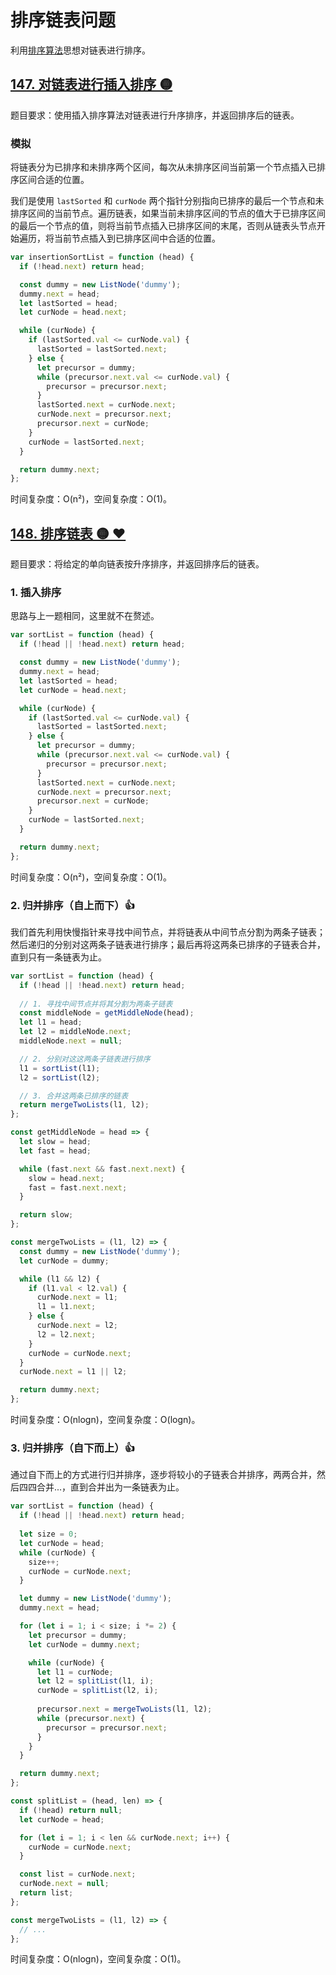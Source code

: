 # 排序链表问题

利用[排序算法](https://zhangguangze.github.io/blog/computer/algorithms/sorting.html)思想对链表进行排序。

## [147. 对链表进行插入排序 🟡](https://leetcode.cn/problems/insertion-sort-list/description/)

题目要求：使用插入排序算法对链表进行升序排序，并返回排序后的链表。

### 模拟

将链表分为已排序和未排序两个区间，每次从未排序区间当前第一个节点插入已排序区间合适的位置。

我们是使用 `lastSorted` 和 `curNode` 两个指针分别指向已排序的最后一个节点和未排序区间的当前节点。遍历链表，如果当前未排序区间的节点的值大于已排序区间的最后一个节点的值，则将当前节点插入已排序区间的末尾，否则从链表头节点开始遍历，将当前节点插入到已排序区间中合适的位置。

``` js
var insertionSortList = function (head) {
  if (!head.next) return head;

  const dummy = new ListNode('dummy');
  dummy.next = head;
  let lastSorted = head;
  let curNode = head.next;

  while (curNode) {
    if (lastSorted.val <= curNode.val) {
      lastSorted = lastSorted.next;
    } else {
      let precursor = dummy;
      while (precursor.next.val <= curNode.val) {
        precursor = precursor.next;
      }
      lastSorted.next = curNode.next;
      curNode.next = precursor.next;
      precursor.next = curNode;
    }
    curNode = lastSorted.next;
  }

  return dummy.next;
};
```

时间复杂度：O(n²)，空间复杂度：O(1)。

## [148. 排序链表 🟡 ❤ ](https://leetcode.cn/problems/sort-list/description/)

题目要求：将给定的单向链表按升序排序，并返回排序后的链表。

### 1. 插入排序

思路与上一题相同，这里就不在赘述。

``` js
var sortList = function (head) {
  if (!head || !head.next) return head;

  const dummy = new ListNode('dummy');
  dummy.next = head;
  let lastSorted = head;
  let curNode = head.next;

  while (curNode) {
    if (lastSorted.val <= curNode.val) {
      lastSorted = lastSorted.next;
    } else {
      let precursor = dummy;
      while (precursor.next.val <= curNode.val) {
        precursor = precursor.next;
      }
      lastSorted.next = curNode.next;
      curNode.next = precursor.next;
      precursor.next = curNode;
    }
    curNode = lastSorted.next;
  }

  return dummy.next;
};
```

时间复杂度：O(n²)，空间复杂度：O(1)。

### 2. 归并排序（自上而下）👍

我们首先利用快慢指针来寻找中间节点，并将链表从中间节点分割为两条子链表；然后递归的分别对这两条子链表进行排序；最后再将这两条已排序的子链表合并，直到只有一条链表为止。

``` js
var sortList = function (head) {
  if (!head || !head.next) return head;
  
  // 1. 寻找中间节点并将其分割为两条子链表
  const middleNode = getMiddleNode(head);
  let l1 = head;
  let l2 = middleNode.next;
  middleNode.next = null;

  // 2. 分别对这这两条子链表进行排序
  l1 = sortList(l1);
  l2 = sortList(l2);

  // 3. 合并这两条已排序的链表
  return mergeTwoLists(l1, l2);
};

const getMiddleNode = head => {
  let slow = head;
  let fast = head;

  while (fast.next && fast.next.next) {
    slow = head.next;
    fast = fast.next.next;
  }

  return slow;
};

const mergeTwoLists = (l1, l2) => {
  const dummy = new ListNode('dummy');
  let curNode = dummy;

  while (l1 && l2) {
    if (l1.val < l2.val) {
      curNode.next = l1;
      l1 = l1.next;
    } else {
      curNode.next = l2;
      l2 = l2.next;
    }
    curNode = curNode.next;
  }
  curNode.next = l1 || l2;

  return dummy.next;
};
```

时间复杂度：O(nlogn)，空间复杂度：O(logn)。

### 3. 归并排序（自下而上）👍

通过自下而上的方式进行归并排序，逐步将较小的子链表合并排序，两两合并，然后四四合并...，直到合并出为一条链表为止。

``` js
var sortList = function (head) {
  if (!head || !head.next) return head;
  
  let size = 0;
  let curNode = head;
  while (curNode) {
    size++;
    curNode = curNode.next;
  }

  let dummy = new ListNode('dummy');
  dummy.next = head;

  for (let i = 1; i < size; i *= 2) {
    let precursor = dummy;
    let curNode = dummy.next;

    while (curNode) {
      let l1 = curNode;
      let l2 = splitList(l1, i);
      curNode = splitList(l2, i);
      
      precursor.next = mergeTwoLists(l1, l2);
      while (precursor.next) {
        precursor = precursor.next;
      }
    }
  }

  return dummy.next;
};

const splitList = (head, len) => {
  if (!head) return null;
  let curNode = head;

  for (let i = 1; i < len && curNode.next; i++) {
    curNode = curNode.next;
  }

  const list = curNode.next;
  curNode.next = null;
  return list;
};

const mergeTwoLists = (l1, l2) => {
  // ...
};
```

时间复杂度：O(nlogn)，空间复杂度：O(1)。